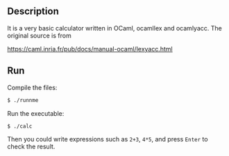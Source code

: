## Description

It is a very basic calculator written in OCaml, ocamllex and ocamlyacc. The original source is from

https://caml.inria.fr/pub/docs/manual-ocaml/lexyacc.html


## Run

Compile the files:

```bash
$ ./runnme
```

Run the executable:

```bash
$ ./calc
```

Then you could write expressions such as `2+3`, `4*5`, and press `Enter` to check the result.